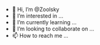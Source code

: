 - 👋 Hi, I’m @Zoolsky
- 👀 I’m interested in ...
- 🌱 I’m currently learning ...
- 💞️ I’m looking to collaborate on ...
- 📫 How to reach me ...

<!---
Zoolsky/Zoolsky is a ✨ special ✨ repository because its `README.md` (this file) appears on your GitHub profile.
You can click the Preview link to take a look at your changes.
--->
